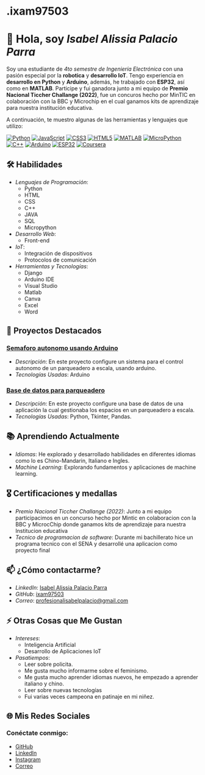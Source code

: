 # .ixam97503
# 👋 Hola, soy *Isabel Alissia Palacio Parra*

Soy una estudiante de *4to semestre de Ingeniería Electrónica* con una pasión especial por la **robotica** y **desarrollo IoT**. Tengo experiencia en **desarrollo en Python** y **Arduino**, además, he trabajado con **ESP32**, así como en **MATLAB**. Participe y fui ganadora junto a mi equipo de **Premio Nacional Ticcher Challange (2022)**, fue un concuros hecho por MinTIC en colaboración con la BBC y Microchip en el cual ganamos kits de aprendizaje para nuestra institución educativa.

A continuación, te muestro algunas de las herramientas y lenguajes que utilizo:


[![Python](https://img.shields.io/badge/Python-3776AB?style=for-the-badge&logo=python&logoColor=white)](https://www.python.org/)
[![JavaScript](https://img.shields.io/badge/JavaScript-F7DF1E?style=for-the-badge&logo=javascript&logoColor=black)](https://developer.mozilla.org/es/docs/Web/JavaScript)
[![CSS3](https://img.shields.io/badge/CSS3-1572B6?style=for-the-badge&logo=css3&logoColor=white)](https://developer.mozilla.org/es/docs/Web/CSS)
[![HTML5](https://img.shields.io/badge/HTML5-E34F26?style=for-the-badge&logo=html5&logoColor=white)](https://developer.mozilla.org/es/docs/Web/HTML)
[![MATLAB](https://img.shields.io/badge/MATLAB-FFCC00?style=for-the-badge&logo=matlab&logoColor=black)](https://www.mathworks.com/products/matlab.html)
[![MicroPython](https://img.shields.io/badge/MicroPython-3E7CBA?style=for-the-badge&logoColor=white)](https://micropython.org/)
[![C++](https://img.shields.io/badge/C++-00599C?style=for-the-badge&logo=cplusplus&logoColor=white)](https://isocpp.org/)
[![Arduino](https://img.shields.io/badge/Arduino-00979D?style=for-the-badge&logo=arduino&logoColor=white)](https://www.arduino.cc/)
[![ESP32](https://img.shields.io/badge/ESP32-00A0E3?style=for-the-badge&logo=esp32&logoColor=white)](https://www.espressif.com/en/products/socs/esp32)
[![Coursera](https://img.shields.io/badge/Coursera-0056D2?style=for-the-badge&logo=coursera&logoColor=white)](https://www.coursera.org/)



## 🛠 Habilidades

- *Lenguajes de Programación*: 
  - Python
  - HTML
  - CSS
  - C++
  - JAVA
  - SQL
  - Micropython
- *Desarrollo Web*: 
  - Front-end
- *IoT*: 
  - Integración de dispositivos
  - Protocolos de comunicación
- *Herramientas y Tecnologías*: 
  - Django
  - Arduino IDE
  - Visual Studio
  - Matlab
  - Canva
  - Excel
  - Word

## 🌱 Proyectos Destacados

### [Semaforo autonomo usando Arduino](https://github.com/ixam97503/semaforo-autonomo)
- *Descripción*: En este proyecto configure un sistema para el control autonomo de un parqueadero a escala, usando arduino.
- *Tecnologías Usadas*: Arduino

### [Base de datos para parqueadero](https://github.com/ixam97503/bd-parking)
- *Descripción*: En este proyecto configure una base de datos de una aplicación la cual gestionaba los espacios en un parqueadero a escala.
- *Tecnologías Usadas*: Python, Tkinter, Pandas.

## 📚 Aprendiendo Actualmente
- *Idiomas*: He explorado y desarrollado habilidades en diferentes idiomas como lo es Chino-Mandarin, Italiano e Ingles.
- *Machine Learning*: Explorando fundamentos y aplicaciones de machine learning.

## 🎖 Certificaciones y medallas 
- *Premio Nacional Ticcher Challange (2022)*: Junto a mi equipo participacimos en un concurso hecho por Mintic en colaboracion con la BBC y MicrocChip donde ganamos kits de aprendizaje para nuestra Institucion educativa
- *Tecnico de programacion de software*: Durante mi bachillerato hice un programa tecnico con el SENA y desarrollé una aplicacion como proyecto final
  


## 📫 ¿Cómo contactarme?

- *LinkedIn*: [Isabel Alissia Palacio Parra]()
- *GitHub*: [ixam97503](https://github.com/ixam97503)
- *Correo*: [profesionalisabelpalacio@gmail.com](mailto:profesionalisabelpalacio@gmail.com)

## ⚡ Otras Cosas que Me Gustan

- *Intereses*: 
  - Inteligencia Artificial
  - Desarrollo de Aplicaciones IoT
- *Pasatiempos*: 
  - Leer sobre policita.
  - Me gusta mucho informarme sobre el feminismo.
  - Me gusta mucho aprender idiomas nuevos, he empezado a aprender italiano y chino.
  - Leer sobre nuevas tecnologías
  - Fui varias veces campeona en patinaje en mi niñez.


## 🌐 Mis Redes Sociales

<div>
    <h3>Conéctate conmigo:</h3>
    <ul>
        <li><a href="https://github.com/anidroid1184](https://github.com/ixam97503">GitHub</a></li>
        <li><a href="">LinkedIn</a></li>
        <li><a href="">Instagram</a></li>
        <li><a href="mailto:profesionalisabelpalacio@gmail.com">Correo</a></li>
    </ul>
</div>
